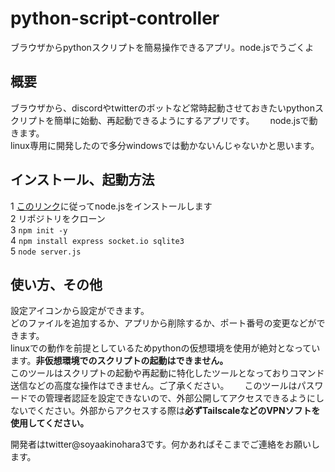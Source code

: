 # python-script-controller
ブラウザからpythonスクリプトを簡易操作できるアプリ。node.jsでうごくよ
## 概要
ブラウザから、discordやtwitterのボットなど常時起動させておきたいpythonスクリプトを簡単に始動、再起動できるようにするアプリです。　　
node.jsで動きます。  
linux専用に開発したので多分windowsでは動かないんじゃないかと思います。  

## インストール、起動方法
1 [このリンク](https://nodejs.org/ja/downloads://)に従ってnode.jsをインストールします  
2 リポジトリをクローン  
3 `npm init -y`  
4 `npm install express socket.io sqlite3`  
5 `node server.js`  

## 使い方、その他
設定アイコンから設定ができます。  
どのファイルを追加するか、アプリから削除するか、ポート番号の変更などができます。  
linuxでの動作を前提としているためpythonの仮想環境を使用が絶対となっています。**非仮想環境でのスクリプトの起動はできません。**  
このツールはスクリプトの起動や再起動に特化したツールとなっておりコマンド送信などの高度な操作はできません。ご了承ください。　　
このツールはパスワードでの管理者認証を設定できないので、外部公開してアクセスできるようにしないでください。外部からアクセスする際は**必ずTailscaleなどのVPNソフトを使用してください。**    
  
開発者はtwitter@soyaakinohara3です。何かあればそこまでご連絡をお願いします。

